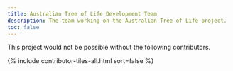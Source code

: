 ```yaml
---
title: Australian Tree of Life Development Team
description: The team working on the Australian Tree of Life project.
toc: false
---
```


This project would not be possible without the following contributors.

{% include contributor-tiles-all.html sort=false %}